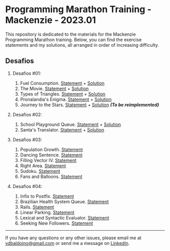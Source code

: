 # Programming Marathon Training - Mackenzie - 2023.01

This repository is dedicated to the materials for the Mackenzie Programming Marathon training. Below, you can find the exercise statements and my solutions, all arranged in order of increasing difficulty.

## Desafios

1. Desafios #01:
   1. Fuel Consumption. [Statement](desafios/01_1017_Gasto_de_Combustivel.pdf) + [Solution](solucoes/01_1017_gasto_de_combustivel.py)
   2. The Movie. [Statement](desafios/01_1963_O_Filme.pdf) + [Solution](solucoes/01_1963_o_filme.py)
   3. Types of Triangles. [Statement](desafios/01_1045_Tipos_de_Triangulos.pdf) + [Solution](solucoes/01_1045_tipos_de_triangulo.py)
   4. Pronalandia's Enigma. [Statement](desafios/01_1984_O_Enigma_do_Pronalandia.pdf) + [Solution](solucoes/01_1984_o_enigima_do_pronalandia.py)
   5. Journey to the Stars. [Statement](desafios/01_1973_Jornada_nas_Estrelas.pdf) + [Solution](solucoes/01_1973_jornada_nas_estrelas.py) ***(To be reimplemented)***

2. Desafios #02:
   1. School Playground Queue. [Statement](desafios/02_1548_Fila_do_Recreio.pdf) + [Solution](solucoes/02_1548_fila_do_recreio.py)
   2. Santa's Translator. [Statement](desafios/02_1763_Tradutor_do_Papai_Noel.pdf) + [Solution](solucoes/02_1763_tradutor_do_papai_noel.py)

3. Desafios #03:
   1. Population Growth. [Statement](desafios/03_1160_Crescimento_Populacional.pdf) 
   2. Dancing Sentence. [Statement](desafios/03_1234_Sentenca_Dancante.pdf)
   3. Filling Vector IV. [Statement](desafios/03_1179_Preenchimento_de_Vetor_IV.pdf)
   4. Right Area. [Statement](desafios/03_1190_Area_Direita.pdf)
   5. Sudoku. [Statement](desafios/03_1383_Sudoku.pdf)
   6. Fans and Balloons. [Statement](desafios/03_1870_Ventiladores_e_Baloes.pdf)

4. Desafios #04:
   1. Infix to Postfix. [Statement](desafios/04_1077_Infixa_para_Posfixa.pdf)
   2. Brazilian Health System Queue. [Statement](desafios/04_2506_Fila_do_SUS.pdf)
   3. Rails. [Statement](desafios/04_1062_Trilhos.pdf)
   4. Linear Parking. [Statement](desafios/04_1523_Estacionamento_Linear.pdf)
   5. Lexical and Syntactic Evaluator. [Statement](desafios/04_1083_LEXSIM_Avaliador_Lexico_e_Sintatico.pdf)
   6. Seeking New Followers. [Statement](desafios/04_3139_Buscando_Novos_Seguidores.pdf)

***

If you have any questions or any other issues, please email me at [vdbaldoino@gmail.com](mailto:vdbaldoino@gmail.com?subject=Hi!%20I%20saw%20your%20GitHub!) or send me a message on [LinkedIn](https://www.linkedin.com/in/vitorbaldoino/).
